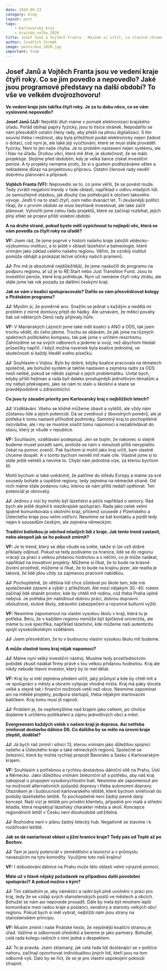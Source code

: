 ```yaml
---
date: 2020-09-23
category: blog
layout: post
tags:
    - Karlovarský_kraj
    - krajské_volby_2020
title: Josef Janů a Vojtěch Franta - Musíme si určit, co vlastně chceme
author: Jindřich Čermák
image: posts/duo_2020.jpg
important: true
---
```


## **Josef Janů a Vojtěch Franta jsou ve vedení kraje čtyři roky. Co se jim povedlo a nepovedlo? Jaké jsou programové představy na další období? To vše ve velkém dvojrozhovoru!**

**Ve vedení kraje jste takřka čtyři roky. Je za tu dobu něco, co se vám vysloveně nepovedlo?**

**Josef Janů (JJ):** Největší dluh máme v pomalé elektronizaci krajského úřadu. Pořád obíhají papíry fyzicky, jsou to tisíce stránek. Nepodařilo se nám přesvědčit ostatní členy rady, aby přešli na plnou digitalizaci. S tím souvisí třeba i možnost, aby byla příležitost podat elektronicky nejen žádost o dotaci, což nyní je, ale také její vyúčtování, které se musí stále provádět fyzicky. Není to jen naše chyba. Je to problém nastavení nejen systému, ale i hlav na úřadu. Druhou věcí, která mě štve, je skutečnost, že se málo projektuje. Stojíme před obdobím, kdy je velká šance získat investiční peníze. A ty projekty nemáme proto, že si s gustem podřezáváme větev a neklademe důraz na projektovou přípravu. Ostatní členové rady nevěří dobrému plánování a přípravě.

**Vojtěch Franta (VF):** Nepovedlo se to, co jsme věřili, že se povést muže. Tedy zvrátit negativní trendy v řade oblastí, například v odlivu mladých lidí. Je samozřejmě otázkou, jak dlouhý čas potřebuješ k otočení takového vývoje. Jestli ti na to stačí čtyři, osm nebo dvanáct let. Ti zkušenější politici říkají, že v prvním období se musí bezhlavě investovat, ale také začít plánovat. Vytvořili jsme celou řadu projektů, které se začínají rozbíhat, jejich plný efekt se projeví příští volební období.

**A na druhé straně, pokud byste měli vypíchnout tu nejlepší věc, která se vám povedla za čtyři roky na úřadě?**

**VF:** Jsem rád, že jsme poprvé v historii našeho kraje založili vědecko-výzkumnou instituci, a to ještě v oblasti lázeňství a balneologie, které vnímám jako základ celého našeho regionu. Věřím, že vzniklý institut pomůže obhájit a prokázat léčivé účinky našich pramenů.

**JJ:** Pro mě je absolutně nejdůležitější, že jsme naskočili do programu na podporu regionu, ať už je to RE:Start nebo Just Transition Fund. Jsou to investiční peníze, které kraj potřebuje. Nyní už nemáme čtyři roky ztrátu, ale stále jsme tak rok pozadu za dalšími českými kraji.

**Jak se vám v koalici spolupracovalo?** **Dařilo se vám přesvědčovat kolegy** **o Pirátském programu?**

**JJ:** Myslím si, že poměrně ano. Snažím se jednat s každým a nedělá mi problém z mírné domluvy přejít do hádky. Ale uznávám, že měkcí povahy tlak od některých členů rady přijímaly hůře.

**VF:** V Mariánských Lázních jsme také měli koalici s ANO a ODS, tak jsem trochu věděl, do čeho jdeme. Trochu se obávám, že jak jsme na různých spektrech politického kompasu, tak pak jsme v určitém resortismu. Zahnízdíme se na svých odborech a jedeme si svoji, než abychom hledali průsečíky napříč. I když možná navenek byla koalice jednotná, ve skutečnosti si každý hleděl svého písečku.

**JJ:** Souhlasím s Vojtou. Bylo by dobré, kdyby koalice pracovala na tématech společně, ale bohužel systém je takhle nastaven a zejména radní za ODS nesli nelibě, pokud se někdo zajímal o jejich problematiku. Uvítal bych, kdyby příští hejtman a rada byli daleko prostupnější jednotlivým tématům a my nebyli překvapeni, jako se nám to stalo u školství a stane se pravděpodobně u zdravotnictví.

**Co jsou ty zásadní priority pro Karlovarský kraj v nejbližších letech?**

**JJ:** Vzdělávání. Všeho se klidně můžeme  zbavit a vytěžit, ale vždy nám  zůstanou lidé a jejich potenciál. Dá se  zvednout z libovolných poměrů, ale  je potřeba k tomu nastavit příhodné  podmínky. Samotný kraj to pochopitelně  nezvládne, ale i my se musíme  snažit tomu napomoci a nezabředávat  do stavu, který je všude v republice.

**VF:** Souhlasím, vzdělávání podepisuji. Jen se bojím, že nakonec si stejně budeme muset poradit sami, protože se nám v minulosti příliš nevyplatilo čekat na pomoc zvenčí. Pak bychom si mohli jako kraj určit, kam vlastně chceme dospět. A v tomto bychom neměli mít malé cíle. Vlastně jsme si to stále ještě neřekli a nevíme to. Chybí nám jednotná vize, za kterou bychom šli.

Mohli bychom si také uvědomit, že patříme do středu Evropy a máme za své sousedy bohaté a úspěšné regiony, tedy zejména na německé straně. Od nich máme stále podanou ruku, kterou se nám příliš nedaří opětovat. Ten potenciál je obrovský.

**JJ:** Jednou z vizí by mohlo být lázeňství a péče například o seniory. Rád bych ale ještě doplnil k mezikrajské spolupráci. Rada jako celek velmi špatně komunikovala s okolními kraji, přičemž sousedé z Plzeňského a Ústeckého kraje jsou velmi vstřícní. Nesmíme se bát kontaktu a jezdit tedy nejen k sousedům českým, ale zejména německým.

**Tradiční bolístkou je odchod mladých lidí z kraje. Jak tento trend zastavit, nebo alespoň jak se ho pokusit zmírnit?**

**VF:** Je to trend, který se děje všude na světe, takže si lze vzít dobré příklady odjinud. Pokud se tedy podíváme za hranice, lidé se do regionu vracejí za prací s velkou přidanou hodnotou a s něčím, co je může nalákat, například na inovativní projekty. Můžeme si říkat, že to bude na krásné životní prostředí, můžeme si říkat, že to bude na krajinu jezer, ale realita je taková, že lidé jdou vždy za zajímavou pracovní nabídkou.

**JJ:** Pochopitelně, že většina lidí chce zůstávat po škole tam, kde má společenské zázemí a výběr z příležitostí. Ale mezi nějakým 30.-40. rokem začínají lidé shánět prostor, kde by chtěli mít rodinu, což třeba Praha úplně nebývá. Je potřeba jim nabídnout dobrou práci, dobrou dopravní obslužnost, slušné školy, zdravotní zabezpečení a rozumné kulturní vyžití.

**VF:** Nesmíme zapomenout na vlastní vysokou školu v kraji, která tu je potřeba. Beru, že v každém regionu nemůže být špičková univerzita, ale máme tu svá specifika, například lázeňství, kde můžeme naši autenticitu spojit vysokoškolským vzděláním.

**JJ:** Jsem přesvědčen, že tu v budoucnu vlastní vysokou školu mít budeme.

**A může vlastně tomu kraj nějak napomoci?**

**JJ:** Máme nyní velký investiční nástroj.  Musíme tedy prostřednictvím pobídek  zkusit nalákat firmy právě s tou  velkou přidanou hodnotou. Kraj ale  nikdy nebude hlavní investor, který by  to mel dělat.

**VF:** Kraj by si měl zejména předem určit, jaký průmysl a kde by chtěl mít a ve spolupráci s městy a obcemi vytipuje vhodná místa. Kraj má páky docela velké a stejně tak i finanční možnosti vetší než obce. Nesmíme zapomínat ani na měkké projekty, podpora startupů, třeba nějakým startovacím balíčkem. Kraj tomu musí jít naproti.

**JJ:** Problém je, že nepřemýšlíme nad krajem jako celkem, po chvilce dojdeme k určitému politikaření a zájmu jednotlivých obcí a měst.

**Evergreenem každých voleb v našem kraji je doprava. Asi netřeba zmiňovat dostavbu dálnice D6. Co dalšího by se mělo na úrovni kraje zlepšit, dodělat?**

**JJ:** Já bych rád zmínil i silnici 13, kterou vnímám jako důležitou spojnici našeho a Ústeckého kraje a také německých regionů. Společně se železnicí, která by mohla rychleji propojit Bavorsko a Sasko s Karlovarským krajem.

**VF:** Souhlasím s potřebnou a rychlou dostavbou dálniční sítě na Prahu, Ústí a Německo. Jako důležitou vnímám železniční síť a potřebu, aby náš kraj zabojoval o propojení vysokorychlostní tratí. Nesmíme ale zapomenout ani na možnosti alternativních způsobů dopravy i třeba autonomní dopravy. Otazníkem je i budoucnost karlovarského letiště, které bychom směřovali do podoby lázeňského letiště. To pochopitelně není žádný pevně daný koncept. Naší vizí je letiště pro privátní klientelu, případně pro malá a střední letadla, která respektují lázeňský charakter města a okolí. Koncepce regionálních letišť v Česku není dlouhodobě udržitelná.

**JJ:** Rozhodne není v plánu žádný letecký hub. Negativně se stavíme i k rozšiřování letiště.

**Jak se dá nastartovat oblast u jižní hranice kraje? Tedy pás od Teplé až po Bochov.**

**JJ:** Tam je jasný potenciál v zemědělství a lesnictví a v průmyslu navazujícím na tyto komodity. Využijme tuto naši krajinu!

**VF:** I dobudování dálnice na Prahu muže této oblasti velmi výrazně pomoci.

**Máte už v hlavě nějaký požadavek na případnou další povolební spolupráci? A pokud možno s kým?**

**JJ:** Tím základním je, aby náměstci a radní byli plně uvolnění v práci pro kraj, tedy že se vzdají svých starostenských postů ve městech a obcích. Bohužel se nám asi nepovede prosadit. Dále by mela být mnohem lepší komunikace mezi radou kraje a poslanci, senátory a starosty velkých obcí regionu. Pokud bych si měl vybrat, nejbližší nám jsou strany na starostenském principu.

**VF:** Musím zmínit i naše Pirátské heslo, že nejsilnější koaliční stranou je úřad. Vážíme si odbornosti úředníků a bereme je jako partnery. Bohužel, celá rada kolegu radních s nimi jedná s despektem.

**JJ:** To je pravda. Jsem zklamaný, jak celá řada lidí dostávající se v politice nahoru, začínají opovrhovat individualitou jiných lidí, kteří jsou na tom odborně výš. Dalo by se říct, že se je pro vlastní uspokojení pokouší  ztrapnit.
